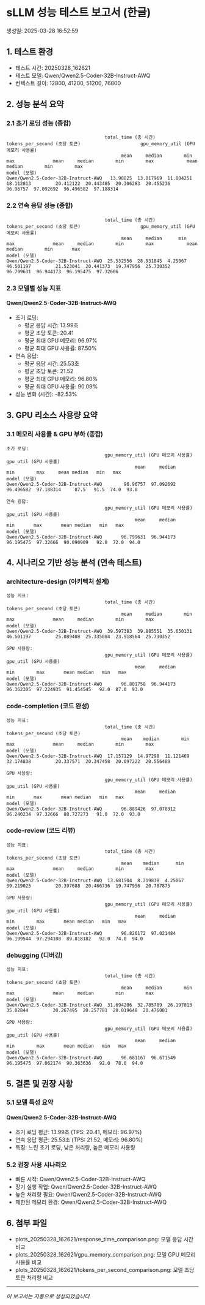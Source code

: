 # sLLM 성능 테스트 보고서 (한글)
생성일: 2025-03-28 16:52:59

## 1. 테스트 환경
- 테스트 시간: 20250328_162621
- 테스트 모델: Qwen/Qwen2.5-Coder-32B-Instruct-AWQ
- 컨텍스트 길이: 12800, 41200, 51200, 76800

## 2. 성능 분석 요약

### 2.1 초기 로딩 성능 (종합)
```
                                    total_time (총 시간)                         tokens_per_second (초당 토큰)                      gpu_memory_util (GPU 메모리 사용률)                     
                                          mean     median        min        max              mean     median        min        max            mean     median        min        max
model (모델)                                                                                                                                                                         
Qwen/Qwen2.5-Coder-32B-Instruct-AWQ   13.98825  13.017969  11.804251  18.112813         20.412122  20.443485  20.306283  20.455236        96.96757  97.092692  96.496582  97.188314
```

### 2.2 연속 응답 성능 (종합)
```
                                    total_time (총 시간)                        tokens_per_second (초당 토큰)                      gpu_memory_util (GPU 메모리 사용률)                    
                                          mean     median      min        max              mean     median        min        max            mean     median        min       max
model (모델)                                                                                                                                                                        
Qwen/Qwen2.5-Coder-32B-Instruct-AWQ  25.532556  28.931845  4.25067  46.501197         21.523041  20.441373  19.747956  25.730352       96.799631  96.944173  96.195475  97.32666
```

### 2.3 모델별 성능 지표

#### Qwen/Qwen2.5-Coder-32B-Instruct-AWQ
- 초기 로딩:
  * 평균 응답 시간: 13.99초
  * 평균 초당 토큰: 20.41
  * 평균 최대 GPU 메모리: 96.97%
  * 평균 최대 GPU 사용률: 87.50%
- 연속 응답:
  * 평균 응답 시간: 25.53초
  * 평균 초당 토큰: 21.52
  * 평균 최대 GPU 메모리: 96.80%
  * 평균 최대 GPU 사용률: 90.09%
- 성능 변화 (시간): -82.53%

## 3. GPU 리소스 사용량 요약

### 3.1 메모리 사용률 & GPU 부하 (종합)
```
초기 로딩:
                                    gpu_memory_util (GPU 메모리 사용률)                     gpu_util (GPU 사용률)                   
                                               mean     median        min        max     mean median   min   max
model (모델)                                                                                                           
Qwen/Qwen2.5-Coder-32B-Instruct-AWQ        96.96757  97.092692  96.496582  97.188314     87.5   91.5  74.0  93.0

연속 응답:
                                    gpu_memory_util (GPU 메모리 사용률)                      gpu_util (GPU 사용률)                   
                                               mean     median        min       max       mean median   min   max
model (모델)                                                                                                            
Qwen/Qwen2.5-Coder-32B-Instruct-AWQ       96.799631  96.944173  96.195475  97.32666  90.090909   92.0  72.0  94.0
```

## 4. 시나리오 기반 성능 분석 (연속 테스트)

### architecture-design (아키텍처 설계)
```
성능 지표:
                                    total_time (총 시간)                         tokens_per_second (초당 토큰)                     
                                          mean     median        min        max              mean     median        min        max
model (모델)                                                                                                                             
Qwen/Qwen2.5-Coder-32B-Instruct-AWQ  39.597383  39.885551  35.650131  46.501197         25.089408  25.335084  23.918564  25.730352

GPU 사용량:
                                    gpu_memory_util (GPU 메모리 사용률)                     gpu_util (GPU 사용률)                   
                                               mean     median        min        max       mean median   min   max
model (모델)                                                                                                             
Qwen/Qwen2.5-Coder-32B-Instruct-AWQ       96.801758  96.944173  96.362305  97.224935  91.454545   92.0  87.0  93.0
```

### code-completion (코드 완성)
```
성능 지표:
                                    total_time (총 시간)                        tokens_per_second (초당 토큰)                     
                                          mean    median        min        max              mean     median        min        max
model (모델)                                                                                                                            
Qwen/Qwen2.5-Coder-32B-Instruct-AWQ  17.157129  14.97298  11.121469  32.174838         20.337571  20.347458  20.097222  20.556489

GPU 사용량:
                                    gpu_memory_util (GPU 메모리 사용률)                      gpu_util (GPU 사용률)                   
                                               mean     median        min       max       mean median   min   max
model (모델)                                                                                                            
Qwen/Qwen2.5-Coder-32B-Instruct-AWQ       96.889426  97.070312  96.240234  97.32666  88.727273   91.0  72.0  93.0
```

### code-review (코드 리뷰)
```
성능 지표:
                                    total_time (총 시간)                      tokens_per_second (초당 토큰)                     
                                          mean    median      min        max              mean     median        min        max
model (모델)                                                                                                                          
Qwen/Qwen2.5-Coder-32B-Instruct-AWQ  13.681504  8.219838  4.25067  39.219025         20.397688  20.466736  19.747956  20.787875

GPU 사용량:
                                    gpu_memory_util (GPU 메모리 사용률)                     gpu_util (GPU 사용률)                   
                                               mean     median        min        max       mean median   min   max
model (모델)                                                                                                             
Qwen/Qwen2.5-Coder-32B-Instruct-AWQ       96.826172  97.021484  96.199544  97.294108  89.818182   92.0  74.0  94.0
```

### debugging (디버깅)
```
성능 지표:
                                    total_time (총 시간)                        tokens_per_second (초당 토큰)                     
                                          mean     median        min       max              mean     median        min        max
model (모델)                                                                                                                            
Qwen/Qwen2.5-Coder-32B-Instruct-AWQ  31.694206  32.785789  26.197013  35.02844         20.267495  20.257781  20.019648  20.476081

GPU 사용량:
                                    gpu_memory_util (GPU 메모리 사용률)                     gpu_util (GPU 사용률)                   
                                               mean     median        min        max       mean median   min   max
model (모델)                                                                                                             
Qwen/Qwen2.5-Coder-32B-Instruct-AWQ       96.681167  96.671549  96.195475  97.062174  90.363636   92.0  78.0  94.0
```

## 5. 결론 및 권장 사항

### 5.1 모델 특성 요약

#### Qwen/Qwen2.5-Coder-32B-Instruct-AWQ
- 초기 로딩 평균: 13.99초 (TPS: 20.41, 메모리: 96.97%)
- 연속 응답 평균: 25.53초 (TPS: 21.52, 메모리: 96.80%)
- 특징: 느린 초기 로딩, 낮은 처리량, 높은 메모리 사용량

### 5.2 권장 사용 시나리오
- 빠른 시작: Qwen/Qwen2.5-Coder-32B-Instruct-AWQ
- 장기 실행 작업: Qwen/Qwen2.5-Coder-32B-Instruct-AWQ
- 높은 처리량 필요: Qwen/Qwen2.5-Coder-32B-Instruct-AWQ
- 제한된 메모리 환경: Qwen/Qwen2.5-Coder-32B-Instruct-AWQ

## 6. 첨부 파일
- plots_20250328_162621/response_time_comparison.png: 모델 응답 시간 비교
- plots_20250328_162621/gpu_memory_comparison.png: 모델 GPU 메모리 사용률 비교
- plots_20250328_162621/tokens_per_second_comparison.png: 모델 초당 토큰 처리량 비교

---
*이 보고서는 자동으로 생성되었습니다.*
